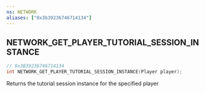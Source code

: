 ```yaml
---
ns: NETWORK
aliases: ["0x3b39236746714134"]
---
```

## NETWORK_GET_PLAYER_TUTORIAL_SESSION_INSTANCE

```c
// 0x3B39236746714134
int NETWORK_GET_PLAYER_TUTORIAL_SESSION_INSTANCE(Player player);
```

Returns the tutorial session instance for the specified player

